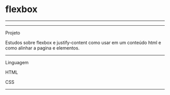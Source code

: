 # flexbox
**************************************************************************************************************




***************************************************************************************************************
Projeto

Estudos sobre flexbox e justify-content como usar em um conteúdo html e como alinhar a 
pagina e elementos.
**************************************************************************************************************
Linguagem

HTML

CSS
*************************************************************************************************************
